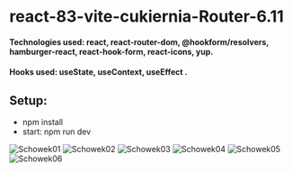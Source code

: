 # react-83-vite-cukiernia-Router-6.11

#### Technologies used: react, react-router-dom, @hookform/resolvers, hamburger-react, react-hook-form, react-icons, yup.
#### Hooks used: useState, useContext, useEffect  .
## Setup:
* npm install
* start: npm run dev

![Schowek01](https://github.com/ajarek/react-83-vite-cukiernia-Router-6.11/assets/61388692/7d5d4f91-b1b5-40b0-a4af-12647fe7e0c8)
![Schowek02](https://github.com/ajarek/react-83-vite-cukiernia-Router-6.11/assets/61388692/061ea5b1-bb9a-4086-8e8a-2ee4a612e2ea)
![Schowek03](https://github.com/ajarek/react-83-vite-cukiernia-Router-6.11/assets/61388692/0b1e59ac-3950-46af-af71-3b12f2471bed)
![Schowek04](https://github.com/ajarek/react-83-vite-cukiernia-Router-6.11/assets/61388692/7dadcef4-72e0-4587-8ad5-51cadc422321)
![Schowek05](https://github.com/ajarek/react-83-vite-cukiernia-Router-6.11/assets/61388692/1466f72d-1dda-462b-b777-bdecd51d9317)
![Schowek06](https://github.com/ajarek/react-83-vite-cukiernia-Router-6.11/assets/61388692/8953daf0-99b5-4aa2-ad76-f02cd48ca60c)
